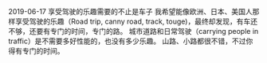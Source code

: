 2019-06-17 享受驾驶的乐趣需要的不止是车子
我希望能像欧洲、日本、美国人那样享受驾驶的乐趣（Road trip, canny road, track, touge)，最终却发现，有车还不够，还要有专门的时间，专门的路。 城市道路和日常驾驶（carrying people in traffic）是不需要多好性能的，也没有多少乐趣。 山路、小路都很不错，不过你得有专门的时间。
